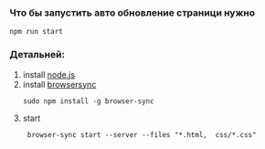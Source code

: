 ﻿### Что бы запустить авто обновление страници нужно 
```npm run start ```


### Детальней:

1) install [node.js](https://nodejs.org/en/)
2) install [browsersync](https://browsersync.io/)
    ```
   sudo npm install -g browser-sync
   ```
3) start
    ``` 
     browser-sync start --server --files "*.html,  css/*.css"
     ```
